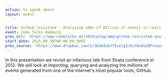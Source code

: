 ```yaml
---
action: to speak about
layout: event


title: GitHub revisited - Analyzing 100s of Million of events in realtime
event: Code.Talks Hamburg
pres_url: 'https://www.codetalks.de/2015/programm/github-revisited-analyzing-100s-of-million-of-events-in-realtime'
start_date: 2015-09-30T00:00:00.000Z
pres_source: 'https://www.dropbox.com/s/363bds63f9ielg3/GitHub%20Presentation%20%28Draft%29.key?dl=0'
---
```


In this presentation we revisit an infamous talk from Strata conference in 2012. We will look at importing, querying and analyzing the millions of events generated from one of the internet's most popular tools, GitHub.

